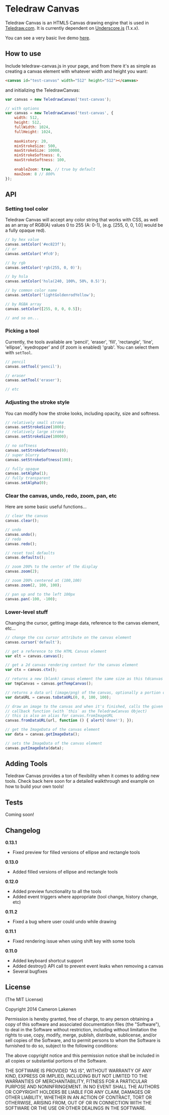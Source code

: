 # Teledraw Canvas

Teledraw Canvas is an HTML5 Canvas drawing engine that is used in [Teledraw.com](http://teledraw.com/). It is currently dependent on [Underscore.js](http://documentcloud.github.com/underscore/) (1.x.x).

You can see a very basic live demo [here](http://lakenen.com/old/teledraw-canvas).

## How to use

Include teledraw-canvas.js in your page, and from there it's as simple as creating a canvas element with whatever width and height you want:

```html
<canvas id="test-canvas" width="512" height="512"></canvas>
```

and initializing the TeledrawCanvas:

```js
var canvas = new TeledrawCanvas('test-canvas');

// with options
var canvas = new TeledrawCanvas('test-canvas', {
	width: 512,
	height: 512,
	fullWidth: 1024,
	fullHeight: 1024,
	
	maxHistory: 20,
	minStrokeSize: 500,
	maxStrokeSize: 10000,
	minStrokeSoftness: 0,
	maxStrokeSoftness: 100,
	
	enableZoom: true, // true by default
	maxZoom: 8 // 800%
});
```

## API

### Setting tool color

Teledraw Canvas will accept any color string that works with CSS, as well as an array of RGB(A) values 0 to 255 (A: 0-1), (e.g. [255, 0, 0, 1.0] would be a fully opaque red).

```js
// by hex value
canvas.setColor('#ec823f');
// or
canvas.setColor('#fc0');

// by rgb
canvas.setColor('rgb(255, 0, 0)');

// by hsla
canvas.setColor('hsla(240, 100%, 50%, 0.5)');

// by common color name
canvas.setColor('lightGoldenrodYellow');

// by RGBA array
canvas.setColor([255, 0, 0, 0.5]);

// and so on...
```

### Picking a tool

Currently, the tools available are 'pencil', 'eraser', 'fill', 'rectangle', 'line', 'ellipse', 'eyedropper' and (if zoom is enabled) 'grab'. You can select them with `setTool`.

```js
// pencil
canvas.setTool('pencil');

// eraser
canvas.setTool('eraser');

// etc
```

### Adjusting the stroke style

You can modify how the stroke looks, including opacity, size and softness.

```js
// relatively small stroke
canvas.setStrokeSize(1000);
// relatively large stroke
canvas.setStrokeSize(10000);

// no softness
canvas.setStrokeSoftness(0);
// super blurry
canvas.setStrokeSoftness(100);

// fully opaque
canvas.setAlpha(1);
// fully transparent
canvas.setAlpha(0);
```

### Clear the canvas, undo, redo, zoom, pan, etc

Here are some basic useful functions...

```js
// clear the canvas
canvas.clear();

// undo
canvas.undo();
// redo
canvas.redo();

// reset tool defaults
canvas.defaults();

// zoom 200% to the center of the display
canvas.zoom(2);

// zoom 200% centered at (100,100)
canvas.zoom(2, 100, 100);

// pan up and to the left 100px
canvas.pan(-100, -100);
```


### Lower-level stuff

Changing the cursor, getting image data, reference to the canvas element, etc...

```js
// change the css cursor attribute on the canvas element
canvas.cursor('default');

// get a reference to the HTML Canvas element
var elt = canvas.canvas();

// get a 2d canvas rendering context for the canvas element
var ctx = canvas.ctx();

// returns a new (blank) canvas element the same size as this tdcanvas element
var tmpCanvas = canvas.getTempCanvas();

// returns a data url (image/png) of the canvas, optionally a portion of the canvas specified by x, y, w, h
var dataURL = canvas.toDataURL(0, 0, 100, 100);

// draw an image to the canvas and when it's finished, calls the given
// callback function (with `this` as the TeledrawCanvas Object)
// this is also an alias for canvas.fromImageURL
canvas.fromDataURL(url, function () { alert('done!'); });

// get the ImageData of the canvas element
var data = canvas.getImageData();

// sets the ImageData of the canvas element
canvas.putImageData(data);
```

## Adding Tools

Teledraw Canvas provides a ton of flexibility when it comes to adding new tools. Check back here soon for a detailed walkthrough and example on how to build your own tools!


## Tests

Coming soon!

## Changelog

__0.13.1__
* Fixed preview for filled versions of ellipse and rectangle tools

__0.13.0__
* Added filled versions of ellipse and rectangle tools

__0.12.0__
* Added preview functionality to all the tools
* Added event triggers where appropriate (tool change, history change, etc)

__0.11.2__
* Fixed a bug where user could undo while drawing

__0.11.1__
* Fixed rendering issue when using shift key with some tools

__0.11.0__
* Added keyboard shortcut support
* Added destroy() API call to prevent event leaks when removing a canvas
* Several bugfixes



## License 

(The MIT License)

Copyright 2014 Cameron Lakenen

Permission is hereby granted, free of charge, to any person obtaining
a copy of this software and associated documentation files (the
"Software"), to deal in the Software without restriction, including
without limitation the rights to use, copy, modify, merge, publish,
distribute, sublicense, and/or sell copies of the Software, and to
permit persons to whom the Software is furnished to do so, subject to
the following conditions:

The above copyright notice and this permission notice shall be
included in all copies or substantial portions of the Software.

THE SOFTWARE IS PROVIDED "AS IS", WITHOUT WARRANTY OF ANY KIND,
EXPRESS OR IMPLIED, INCLUDING BUT NOT LIMITED TO THE WARRANTIES OF
MERCHANTABILITY, FITNESS FOR A PARTICULAR PURPOSE AND
NONINFRINGEMENT. IN NO EVENT SHALL THE AUTHORS OR COPYRIGHT HOLDERS BE
LIABLE FOR ANY CLAIM, DAMAGES OR OTHER LIABILITY, WHETHER IN AN ACTION
OF CONTRACT, TORT OR OTHERWISE, ARISING FROM, OUT OF OR IN CONNECTION
WITH THE SOFTWARE OR THE USE OR OTHER DEALINGS IN THE SOFTWARE.
